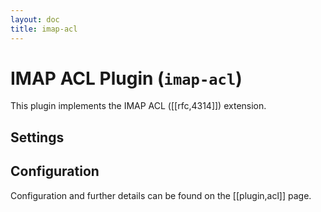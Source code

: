 ```yaml
---
layout: doc
title: imap-acl
---
```


# IMAP ACL Plugin (`imap-acl`)

This plugin implements the IMAP ACL ([[rfc,4314]]) extension.

## Settings

<SettingsComponent plugin="imap-acl" />

## Configuration

Configuration and further details can be found on the [[plugin,acl]] page.
